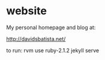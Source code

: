 # website

My personal homepage and blog at:

http://davidsbatista.net/

to run:
    rvm use ruby-2.1.2
    jekyll serve
